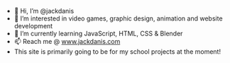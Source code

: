 - 👋 Hi, I’m @jackdanis
- 👀 I’m interested in video games, graphic design, animation and website development
- 🌱 I’m currently learning JavaScript, HTML, CSS & Blender
- 📫 Reach me @ www.jackdanis.com
- This site is primarily going to be for my school projects at the moment!


<!---
jackdanis/jackdanis is a ✨ special ✨ repository because its `README.md` (this file) appears on your GitHub profile.
You can click the Preview link to take a look at your changes.
--->
